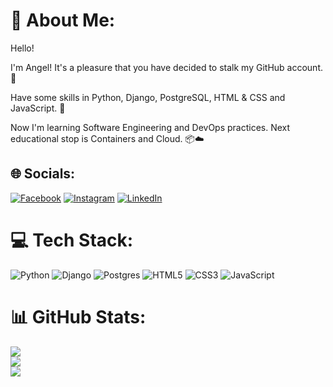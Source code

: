 # 💫 About Me:
Hello!

I'm Angel! It's a pleasure that you have decided to stalk my GitHub account. 🤪

Have some skills in Python, Django, PostgreSQL, HTML & CSS and JavaScript. 🐍

Now I'm learning Software Engineering and DevOps practices. Next educational stop is Containers and Cloud. 📦☁️


## 🌐 Socials:
[![Facebook](https://img.shields.io/badge/Facebook-%231877F2.svg?logo=Facebook&logoColor=white)](https://facebook.com/Angel.Uzunov.666) [![Instagram](https://img.shields.io/badge/Instagram-%23E4405F.svg?logo=Instagram&logoColor=white)](https://instagram.com/angel.uzunovvv) [![LinkedIn](https://img.shields.io/badge/LinkedIn-%230077B5.svg?logo=linkedin&logoColor=white)](https://linkedin.com/in/angel-uzunov-226ab8162) 

# 💻 Tech Stack:
![Python](https://img.shields.io/badge/python-3670A0?style=for-the-badge&logo=python&logoColor=ffdd54)
![Django](https://img.shields.io/badge/django-%23092E20.svg?style=for-the-badge&logo=django&logoColor=white)
![Postgres](https://img.shields.io/badge/postgres-%23316192.svg?style=for-the-badge&logo=postgresql&logoColor=white)
![HTML5](https://img.shields.io/badge/html5-E34F26?style=for-the-badge&logo=html5&logoColor=white)
![CSS3](https://img.shields.io/badge/css3-1572B6?style=for-the-badge&logo=css3&logoColor=white)
![JavaScript](https://img.shields.io/badge/javascript-F7DF1E?style=for-the-badge&logo=javascript&logoColor=black)
# 📊 GitHub Stats:
![](https://github-readme-stats.vercel.app/api?username=angeluzunov10&theme=dark&hide_border=false&include_all_commits=false&count_private=false)<br/>
![](https://github-readme-streak-stats.herokuapp.com/?user=angeluzunov10&theme=dark&hide_border=false)<br/>
![](https://github-readme-stats.vercel.app/api/top-langs/?username=angeluzunov10&theme=dark&hide_border=false&include_all_commits=false&count_private=false&layout=compact)

<!-- Proudly created with GPRM ( https://gprm.itsvg.in ) -->
